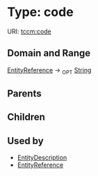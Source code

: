 
# Type: code




URI: [tccm:code](https://hotecosystem.org/tccm/code)


## Domain and Range

[EntityReference](EntityReference.md) ->  <sub>OPT</sub> [String](types/String.md)

## Parents


## Children


## Used by

 * [EntityDescription](EntityDescription.md)
 * [EntityReference](EntityReference.md)

